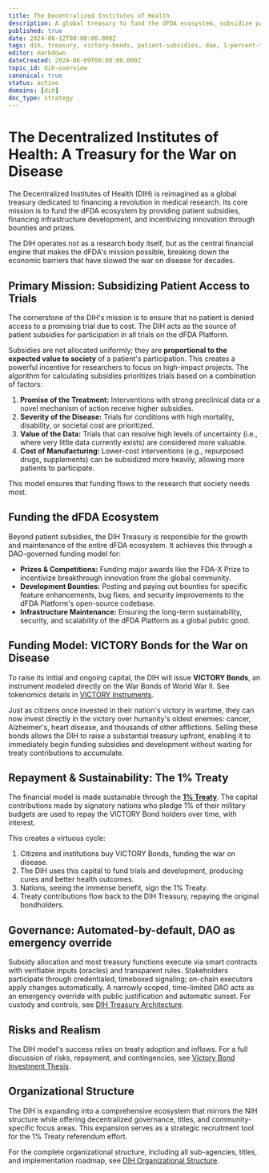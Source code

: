 ```yaml
---
title: The Decentralized Institutes of Health
description: A global treasury to fund the dFDA ecosystem, subsidize patient trial participation, and accelerate the war on disease through innovative financial instruments like VICTORY Bonds.
published: true
date: 2024-06-12T00:00:00.000Z
tags: dih, treasury, victory-bonds, patient-subsidies, dao, 1-percent-treaty, dfda
editor: markdown
dateCreated: 2024-06-09T00:00:00.000Z
topic_id: dih-overview
canonical: true
status: active
domains: [dih]
doc_type: strategy
---
```


# The Decentralized Institutes of Health: A Treasury for the War on Disease

The Decentralized Institutes of Health (DIH) is reimagined as a global treasury dedicated to financing a revolution in medical research. Its core mission is to fund the dFDA ecosystem by providing patient subsidies, financing infrastructure development, and incentivizing innovation through bounties and prizes.

The DIH operates not as a research body itself, but as the central financial engine that makes the dFDA's mission possible, breaking down the economic barriers that have slowed the war on disease for decades.

## Primary Mission: Subsidizing Patient Access to Trials

The cornerstone of the DIH's mission is to ensure that no patient is denied access to a promising trial due to cost. The DIH acts as the source of patient subsidies for participation in all trials on the dFDA Platform.

Subsidies are not allocated uniformly; they are **proportional to the expected value to society** of a patient's participation. This creates a powerful incentive for researchers to focus on high-impact projects. The algorithm for calculating subsidies prioritizes trials based on a combination of factors:

1.  **Promise of the Treatment:** Interventions with strong preclinical data or a novel mechanism of action receive higher subsidies.
2.  **Severity of the Disease:** Trials for conditions with high mortality, disability, or societal cost are prioritized.
3.  **Value of the Data:** Trials that can resolve high levels of uncertainty (i.e., where very little data currently exists) are considered more valuable.
4.  **Cost of Manufacturing:** Lower-cost interventions (e.g., repurposed drugs, supplements) can be subsidized more heavily, allowing more patients to participate.

This model ensures that funding flows to the research that society needs most.

## Funding the dFDA Ecosystem

Beyond patient subsidies, the DIH Treasury is responsible for the growth and maintenance of the entire dFDA ecosystem. It achieves this through a DAO-governed funding model for:

*   **Prizes & Competitions:** Funding major awards like the FDA-X Prize to incentivize breakthrough innovation from the global community.
*   **Development Bounties:** Posting and paying out bounties for specific feature enhancements, bug fixes, and security improvements to the dFDA Platform's open-source codebase.
*   **Infrastructure Maintenance:** Ensuring the long-term sustainability, security, and scalability of the dFDA Platform as a global public good.

## Funding Model: VICTORY Bonds for the War on Disease

To raise its initial and ongoing capital, the DIH will issue **VICTORY Bonds**, an instrument modeled directly on the War Bonds of World War II. See tokenomics details in [VICTORY Instruments](./victory-bonds-tokenomics.md).

Just as citizens once invested in their nation's victory in wartime, they can now invest directly in the victory over humanity's oldest enemies: cancer, Alzheimer's, heart disease, and thousands of other afflictions. Selling these bonds allows the DIH to raise a substantial treasury upfront, enabling it to immediately begin funding subsidies and development without waiting for treaty contributions to accumulate.

## Repayment & Sustainability: The 1% Treaty

The financial model is made sustainable through the **[1% Treaty](1-percent-treaty.md)**. The capital contributions made by signatory nations who pledge 1% of their military budgets are used to repay the VICTORY Bond holders over time, with interest.

This creates a virtuous cycle:
1.  Citizens and institutions buy VICTORY Bonds, funding the war on disease.
2.  The DIH uses this capital to fund trials and development, producing cures and better health outcomes.
3.  Nations, seeing the immense benefit, sign the 1% Treaty.
4.  Treaty contributions flow back to the DIH Treasury, repaying the original bondholders.

## Governance: Automated-by-default, DAO as emergency override

Subsidy allocation and most treasury functions execute via smart contracts with verifiable inputs (oracles) and transparent rules. Stakeholders participate through credentialed, timeboxed signaling; on-chain executors apply changes automatically. A narrowly scoped, time-limited DAO acts as an emergency override with public justification and automatic sunset. For custody and controls, see [DIH Treasury Architecture](../../features/treasury/dih-treasury-architecture.md).

## Risks and Realism
The DIH model's success relies on treaty adoption and inflows. For a full discussion of risks, repayment, and contingencies, see [Victory Bond Investment Thesis](../../economic-models/victory-bond-investment-thesis.md#10-assessing-realism-risks-repayment-timeline-and-contingencies).

## Organizational Structure

The DIH is expanding into a comprehensive ecosystem that mirrors the NIH structure while offering decentralized governance,  titles, and community-specific focus areas. This expansion serves as a strategic recruitment tool for the 1% Treaty referendum effort.

For the complete organizational structure, including all sub-agencies,  titles, and implementation roadmap, see [DIH Organizational Structure](dih-organizational-structure.md).
